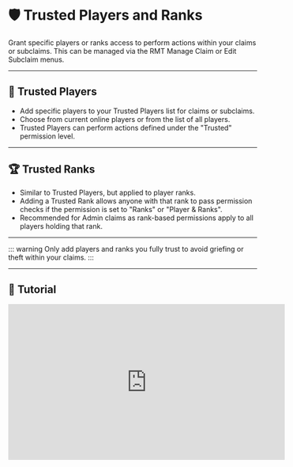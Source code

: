 # 🛡️ Trusted Players and Ranks

Grant specific players or ranks access to perform actions within your claims or subclaims. This can be managed via the RMT Manage Claim or Edit Subclaim menus.

---

## 👥 Trusted Players

- Add specific players to your Trusted Players list for claims or subclaims.
- Choose from current online players or from the list of all players.
- Trusted Players can perform actions defined under the "Trusted" permission level.

---

## 🏆 Trusted Ranks

- Similar to Trusted Players, but applied to player ranks.
- Adding a Trusted Rank allows anyone with that rank to pass permission checks if the permission is set to "Ranks" or "Player & Ranks".
- Recommended for Admin claims as rank-based permissions apply to all players holding that rank.

---

::: warning
Only add players and ranks you fully trust to avoid griefing or theft within your claims.
:::

---

## 🎥 Tutorial

<iframe width="560" height="315" src="https://www.youtube.com/embed/bCRWqv-WTo0?si=guWJc7PsdlaWYhyj&amp;start=626" title="Trusted Players and Ranks Tutorial" frameborder="0" allow="accelerometer; autoplay; clipboard-write; encrypted-media; gyroscope; picture-in-picture; web-share" referrerpolicy="strict-origin-when-cross-origin" allowfullscreen></iframe>

